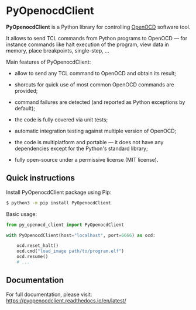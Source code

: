 # PyOpenocdClient

**PyOpenocdClient** is a Python library for controlling [OpenOCD](https://openocd.org)
software tool.

It allows to send TCL commands from Python programs to OpenOCD &mdash; for instance commands like halt execution of the program, view data in memory, place breakpoints, single-step, ...

Main features of PyOpenocdClient:

* allow to send any TCL command to OpenOCD and obtain its result;

* shorcuts for quick use of most common OpenOCD commands are provided;

* command failures are detected (and reported as Python exceptions by default);

* the code is fully covered via unit tests;

* automatic integration testing against multiple version of OpenOCD;

* the code is multiplatform and portable &mdash; it does not have any dependencies except for the Python's standard library;

* fully open-source under a permissive license (MIT license).


## Quick instructions

Install PyOpenocdClient package using Pip:

```bash
$ python3 -m pip install PyOpenocdClient
```

Basic usage:

```python
from py_openocd_client import PyOpenocdClient

with PyOpenocdClient(host="localhost", port=6666) as ocd:

    ocd.reset_halt()
    ocd.cmd("load_image path/to/program.elf")
    ocd.resume()
    # ...
```

## Documentation

For full documentation, please visit: https://pyopenocdclient.readthedocs.io/en/latest/

&nbsp;



